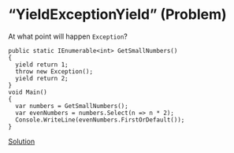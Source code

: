# “YieldExceptionYield” (Problem)
At what point will happen `Exception`?
```
public static IEnumerable<int> GetSmallNumbers()
{
  yield return 1;
  throw new Exception();
  yield return 2;
}
void Main()
{
  var numbers = GetSmallNumbers();
  var evenNumbers = numbers.Select(n => n * 2);
  Console.WriteLine(evenNumbers.FirstOrDefault());
}
```
[Solution](./YieldExceptionYield-A.md)
